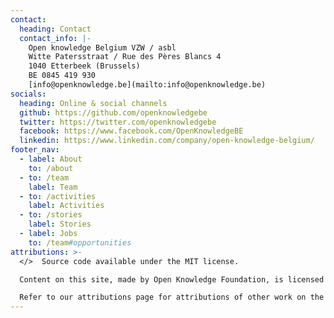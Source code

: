 ```yaml
---
contact:
  heading: Contact
  contact_info: |-
    Open knowledge Belgium VZW / asbl  
    Witte Patersstraat / Rue des Pères Blancs 4
    1040 Etterbeek (Brussels)
    BE 0845 419 930  
    [info@openknowledge.be](mailto:info@openknowledge.be)
socials:
  heading: Online & social channels
  github: https://github.com/openknowledgebe
  twitter: https://twitter.com/openknowledgebe
  facebook: https://www.facebook.com/OpenKnowledgeBE
  linkedin: https://www.linkedin.com/company/open-knowledge-belgium/
footer_nav:
  - label: About
    to: /about
  - to: /team
    label: Team
  - to: /activities
    label: Activities
  - to: /stories
    label: Stories
  - label: Jobs
    to: /team#opportunities
attributions: >-
  </>  Source code available under the MIT license.

  Content on this site, made by Open Knowledge Foundation, is licensed under a Creative Commons Attribution 4.0 International License.

  Refer to our attributions page for attributions of other work on the site.
---
```


